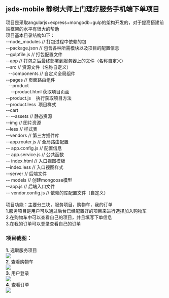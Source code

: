## jsds-mobile 静树大师上门理疗服务手机端下单项目
  项目是采取angularjs+express+mongodb+gulp的架构开发的，对于提高搭建前端框架的水平有很大的帮助 <br/>
  项目基本目录结构如下：<br/>
  --node_modules // 打包过程中依赖的包 <br/>
  --package.json // 包含各种所需模块以及项目的配置信息 <br/>
  --gulpfile.js // 打包配置文件<br/>
  --app // 打包之后最终部署到服务器上的文件（名称自定义）<br/>
  --src  // 资源文件（名称自定义）<br/>
      --components // 自定义全局组件<br/>
      --pages // 页面路由组件<br/>
        --product<br/>
          --product.html 获取项目页面<br/>
          --product.js    执行获取项目方法<br/>
          --product.less  项目样式<br/>
        --cart<br/>
     ···
      --assets // 静态资源<br/>
        --img // 图片资源<br/>
        --less // 样式表<br/>
      --vendors // 第三方插件库<br/>
      --app.router.js // 全局路由配置<br/>
      -- app.config.js // 配置信息<br/>
      -- app.service.js // 公共函数<br/>
      -- index.html // 入口视图模板<br/>
      --index.less // 入口视图样式<br/>
      --server  // 后端文件<br/>
        -- models  // 创建mongoose模型<br/>
      --app.js  // 后端入口文件<br/>
      -- vendor.config.js // 依赖的库配置文件（自定义）<br/>                
项目功能：主要分三块，服务项目，购物车，我的订单<br/>
1.服务项目是用户可以通过后台已经配置好的项目来进行选择加入购物车<br/>
2.在购物车中可以查看自己的项目，并且填写下单信息<br/>
3.在我的订单可以登录查看自己的订单<br/>
### 项目截图：<br/>
**1**. 选取服务项目<br/>
![](pics/1.png) <br/>
**2**. 查看购物车<br/>
![](pics/2.png) <br/>
**3**. 用户登录<br/>
![](pics/3.png) <br/>
**4**. 查看订单<br/>
![](pics/4.png)
        
        
